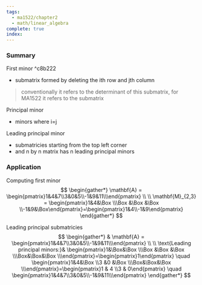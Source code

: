 ```yaml
---
tags:
  - ma1522/chapter2
  - math/linear_algebra
complete: true
index:
---
```


### Summary
First minor ^c8b222
- submatrix formed by deleting the ith row and jth column
> conventionally it refers to the determinant of this submatrix, for MA1522 it refers to the submatrix

Principal minor
- minors where i=j

Leading principal minor
- submatricies starting from the top left corner
- and n by n matrix has n leading principal minors

### Application
Computing first minor
$$
\begin{gather*}
\mathbf{A} = \begin{pmatrix}1&4&7\\3&0&5\\-1&9&11\\\end{pmatrix} \\
\\
\mathbf{M}_{2,3} = \begin{pmatrix}1&4&\Box \\\Box &\Box &\Box \\-1&9&\Box\end{pmatrix}=\begin{pmatrix}1&4\\-1&9\end{pmatrix}
\end{gather*}
$$

Leading principal submatricies
$$
\begin{gather*}
& \mathbf{A} = \begin{pmatrix}1&4&7\\3&0&5\\-1&9&11\\\end{pmatrix} \\
\\
\text{Leading principal minors:}& \begin{pmatrix}1&\Box&\Box \\\Box &\Box &\Box \\\Box&\Box&\Box \\\end{pmatrix}=\begin{pmatrix}1\end{pmatrix} \quad \begin{pmatrix}1&4&\Box \\3 &0 &\Box \\\Box&\Box&\Box \\\end{pmatrix}=\begin{pmatrix}1 & 4 \\3 & 0\end{pmatrix} \quad \begin{pmatrix}1&4&7\\3&0&5\\-1&9&11\\\end{pmatrix}
\end{gather*}
$$
